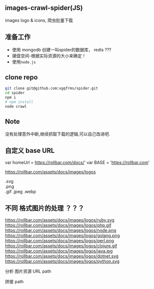 
images-crawl-spider(JS)
---
images logo & icons, 爬虫批量下载

## 准备工作

- 使用 mongodb 创建一叫spider的数据库， redis ???
- 硬盘空间-根据实际资源的大小来确定！
- 使用`node.js`

## clone repo

```sh
git clone git@github.com:xgqfrms/spider.git
cd spider
npm i
# npm install
node crawl
```

## Note

没有处理意外中断,继续抓取下载的逻辑,可以自己改进吧.

## 自定义 base URL

var homeUrl = https://rollbar.com/docs/'
var BASE = 'https://rollbar.com'

https://rollbar.com/assets/docs/images/logos

.svg  
.png  
.gif
.jpeg
.webp

## 不同 格式图片的处理 ？？？
 
https://rollbar.com/assets/docs/images/logos/ruby.svg
https://rollbar.com/assets/docs/images/logos/php.gif
https://rollbar.com/assets/docs/images/logos/node.png
https://rollbar.com/assets/docs/images/logos/golang.png
https://rollbar.com/assets/docs/images/logos/perl.png
https://rollbar.com/assets/docs/images/logos/clojure.gif
https://rollbar.com/assets/docs/images/logos/java.jpg
https://rollbar.com/assets/docs/images/logos/dotnet.svg
https://rollbar.com/assets/docs/images/logos/python.svg



分析 图片资源 URL path

拼接 path
